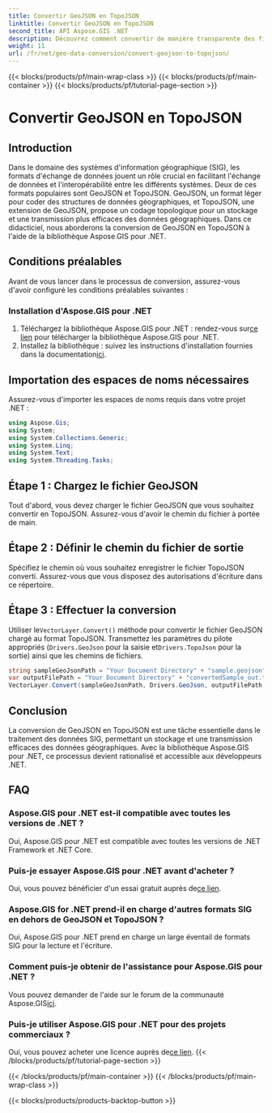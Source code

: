 ```yaml
---
title: Convertir GeoJSON en TopoJSON
linktitle: Convertir GeoJSON en TopoJSON
second_title: API Aspose.GIS .NET
description: Découvrez comment convertir de manière transparente des fichiers GeoJSON au format TopoJSON à l'aide de la bibliothèque Aspose.GIS pour .NET. Boostez l’efficacité du traitement de vos données SIG.
weight: 11
url: /fr/net/geo-data-conversion/convert-geojson-to-topojson/
---
```


{{< blocks/products/pf/main-wrap-class >}}
{{< blocks/products/pf/main-container >}}
{{< blocks/products/pf/tutorial-page-section >}}

# Convertir GeoJSON en TopoJSON

## Introduction
Dans le domaine des systèmes d'information géographique (SIG), les formats d'échange de données jouent un rôle crucial en facilitant l'échange de données et l'interopérabilité entre les différents systèmes. Deux de ces formats populaires sont GeoJSON et TopoJSON. GeoJSON, un format léger pour coder des structures de données géographiques, et TopoJSON, une extension de GeoJSON, propose un codage topologique pour un stockage et une transmission plus efficaces des données géographiques. Dans ce didacticiel, nous aborderons la conversion de GeoJSON en TopoJSON à l'aide de la bibliothèque Aspose.GIS pour .NET.
## Conditions préalables
Avant de vous lancer dans le processus de conversion, assurez-vous d'avoir configuré les conditions préalables suivantes :
### Installation d'Aspose.GIS pour .NET
1.  Téléchargez la bibliothèque Aspose.GIS pour .NET : rendez-vous sur[ce lien](https://releases.aspose.com/gis/net/) pour télécharger la bibliothèque Aspose.GIS pour .NET.
2.  Installez la bibliothèque : suivez les instructions d'installation fournies dans la documentation[ici](https://reference.aspose.com/gis/net/).

## Importation des espaces de noms nécessaires
Assurez-vous d'importer les espaces de noms requis dans votre projet .NET :
```csharp
using Aspose.Gis;
using System;
using System.Collections.Generic;
using System.Linq;
using System.Text;
using System.Threading.Tasks;
```

## Étape 1 : Chargez le fichier GeoJSON
Tout d'abord, vous devez charger le fichier GeoJSON que vous souhaitez convertir en TopoJSON. Assurez-vous d'avoir le chemin du fichier à portée de main.
## Étape 2 : Définir le chemin du fichier de sortie
Spécifiez le chemin où vous souhaitez enregistrer le fichier TopoJSON converti. Assurez-vous que vous disposez des autorisations d'écriture dans ce répertoire.
## Étape 3 : Effectuer la conversion
 Utiliser le`VectorLayer.Convert()` méthode pour convertir le fichier GeoJSON chargé au format TopoJSON. Transmettez les paramètres du pilote appropriés (`Drivers.GeoJson` pour la saisie et`Drivers.TopoJson` pour la sortie) ainsi que les chemins de fichiers.
```csharp
string sampleGeoJsonPath = "Your Document Directory" + "sample.geojson";
var outputFilePath = "Your Document Directory" + "convertedSample_out.topojson";
VectorLayer.Convert(sampleGeoJsonPath, Drivers.GeoJson, outputFilePath, Drivers.TopoJson);
```

## Conclusion
La conversion de GeoJSON en TopoJSON est une tâche essentielle dans le traitement des données SIG, permettant un stockage et une transmission efficaces des données géographiques. Avec la bibliothèque Aspose.GIS pour .NET, ce processus devient rationalisé et accessible aux développeurs .NET.
## FAQ
### Aspose.GIS pour .NET est-il compatible avec toutes les versions de .NET ?
Oui, Aspose.GIS pour .NET est compatible avec toutes les versions de .NET Framework et .NET Core.
### Puis-je essayer Aspose.GIS pour .NET avant d'acheter ?
 Oui, vous pouvez bénéficier d'un essai gratuit auprès de[ce lien](https://releases.aspose.com/).
### Aspose.GIS for .NET prend-il en charge d'autres formats SIG en dehors de GeoJSON et TopoJSON ?
Oui, Aspose.GIS pour .NET prend en charge un large éventail de formats SIG pour la lecture et l'écriture.
### Comment puis-je obtenir de l'assistance pour Aspose.GIS pour .NET ?
 Vous pouvez demander de l'aide sur le forum de la communauté Aspose.GIS[ici](https://forum.aspose.com/c/gis/33).
### Puis-je utiliser Aspose.GIS pour .NET pour des projets commerciaux ?
 Oui, vous pouvez acheter une licence auprès de[ce lien](https://purchase.aspose.com/buy).
{{< /blocks/products/pf/tutorial-page-section >}}

{{< /blocks/products/pf/main-container >}}
{{< /blocks/products/pf/main-wrap-class >}}

{{< blocks/products/products-backtop-button >}}
